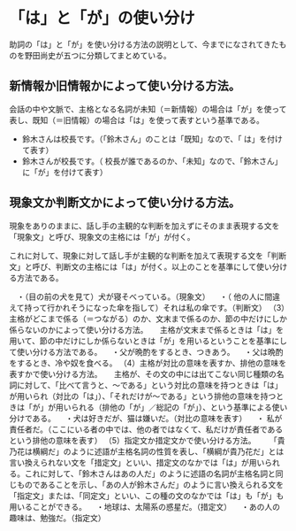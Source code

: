 # 「は」と「が」の使い分け

助詞の「は」と「が」を使い分ける方法の説明として、今までになされてきたものを野田尚史が五つに分類してまとめている。

## 新情報か旧情報かによって使い分ける方法。

会話の中や文脈で、主格となる名詞が未知（＝新情報）の場合は「が」を使って表し、既知（＝旧情報）の場合は「は」を使って表すという基準である。

- 鈴木さんは校長です。（「鈴木さん」のことは「既知」なので、「 は」を付けて表す）
- 鈴木さんが校長です。（ 校長が誰であるのか、「未知」なので、「鈴木さん」に「が」を付けて表す）

## 現象文か判断文かによって使い分ける方法。

現象をありのままに、話し手の主観的な判断を加えずにそのまま表現する文を「現象文」と呼び、現象文の主格には「が」が付く。

これに対して、現象に対して話し手が主観的な判断を加えて表現する文を「判断文」と呼び、判断文の主格には「は」が付く。以上のことを基準にして使い分ける方法である。

　・（目の前の犬を見て）犬が寝そべっている。（現象文）
　・（ 他の人に間違えて持って行かれそうになった傘を指して）それは私の傘です。（判断文）
（3）主格がどこまで係る（＝つながる）のか、文末まで係るのか、節の中だけにしか係らないのかによって使い分ける方法。
　 主格が文末まで係るときは「は」を用いて、節の中だけにしか係らないときは「が」を用いるということを基準にして使い分ける方法である。
　・父が晩酌をするとき、つきあう。
　・父は晩酌をするとき、冷や奴を食べる。
（4）主格が対比の意味を表すか、排他の意味を表すかで使い分ける方法。
　 主格が、その文の中には出てこない同じ種類の名詞に対して、「比べて言うと、〜である」という対比の意味を持つときは「は」が用いられ（対比の「は」）、「それだけが〜である」という排他の意味を持つときは「が」が用いられる（排他の「が」／総記の「が」）、という基準による使い分けである。
　・犬は好きだが、猫は嫌いだ。（対比の意味を表す）
　・ 私が責任者だ。（ここにいる者の中では、他の者ではなくて、私だけが責任者であるという排他の意味を表す）
（5）指定文か措定文かで使い分ける方法。
　　「貴乃花は横綱だ」のように述語が主格名詞の性質を表し、「横綱が貴乃花だ」とは言い換えられない文を「措定文」といい、措定文のなかでは「は」が用いられる。これに対して、「鈴木さんはあの人だ」のように述語の名詞が主格名詞と同じものであることを示し、「あの人が鈴木さんだ」のように言い換えられる文を「指定文」または、「同定文」といい、この種の文のなかでは「は」も「が」も用いることができる。
　・地球は、太陽系の惑星だ。（措定文）
　・あの人の趣味は、勉強だ。（指定文）
